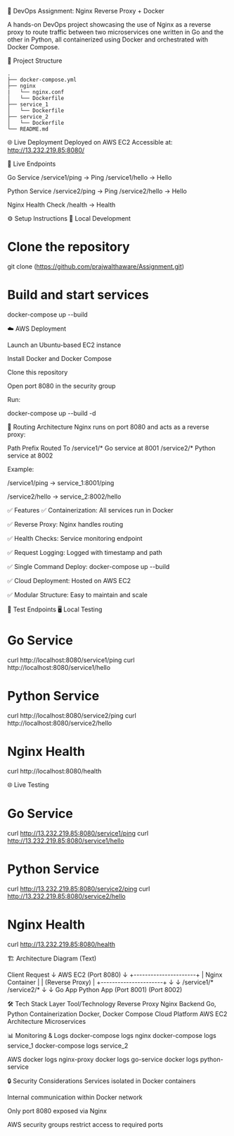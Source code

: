 🚀 DevOps Assignment: Nginx Reverse Proxy + Docker

A hands-on DevOps project showcasing the use of Nginx as a reverse proxy to route traffic between two microservices one written in Go and the other in Python, all containerized using Docker and orchestrated with Docker Compose.

📁 Project Structure

```
.
├── docker-compose.yml
├── nginx
|   └── nginx.conf
│   └── Dockerfile
├── service_1
│   └── Dockerfile
├── service_2
│   └── Dockerfile
└── README.md
```



🌐 Live Deployment
Deployed on AWS EC2
Accessible at: http://13.232.219.85:8080/

🔗 Live Endpoints

Go Service
/service1/ping → Ping
/service1/hello → Hello

Python Service
/service2/ping → Ping
/service2/hello → Hello

Nginx Health Check
/health → Health

⚙️ Setup Instructions
🔧 Local Development

# Clone the repository
git clone (https://github.com/prajwalthaware/Assignment.git)

# Build and start services

docker-compose up --build

☁️ AWS Deployment

Launch an Ubuntu-based EC2 instance

Install Docker and Docker Compose

Clone this repository

Open port 8080 in the security group

Run:

docker-compose up --build -d


🔀 Routing Architecture
Nginx runs on port 8080 and acts as a reverse proxy:

Path Prefix	Routed To
/service1/*	Go service at 8001
/service2/*	Python service at 8002

Example:

/service1/ping → service_1:8001/ping

/service2/hello → service_2:8002/hello

✅ Features
✅ Containerization: All services run in Docker

✅ Reverse Proxy: Nginx handles routing

✅ Health Checks: Service monitoring endpoint

✅ Request Logging: Logged with timestamp and path

✅ Single Command Deploy: docker-compose up --build

✅ Cloud Deployment: Hosted on AWS EC2

✅ Modular Structure: Easy to maintain and scale

🧪 Test Endpoints
🖥️ Local Testing

# Go Service
curl http://localhost:8080/service1/ping
curl http://localhost:8080/service1/hello

# Python Service
curl http://localhost:8080/service2/ping
curl http://localhost:8080/service2/hello

# Nginx Health
curl http://localhost:8080/health

🌐 Live Testing

# Go Service
curl http://13.232.219.85:8080/service1/ping
curl http://13.232.219.85:8080/service1/hello

# Python Service
curl http://13.232.219.85:8080/service2/ping
curl http://13.232.219.85:8080/service2/hello

# Nginx Health
curl http://13.232.219.85:8080/health


🏗 Architecture Diagram (Text)

Client Request
     ↓
 AWS EC2 (Port 8080)
     ↓
+----------------------+
|   Nginx Container    |
|   (Reverse Proxy)    |
+----------------------+
       ↓         ↓
 /service1/*   /service2/*
    ↓             ↓
 Go App       Python App
 (Port 8001)  (Port 8002)

 
🛠 Tech Stack
Layer	Tool/Technology
Reverse Proxy	Nginx
Backend	Go, Python
Containerization	Docker, Docker Compose
Cloud Platform	AWS EC2
Architecture	Microservices

📊 Monitoring & Logs
docker-compose logs nginx
docker-compose logs service_1
docker-compose logs service_2

AWS
docker logs nginx-proxy
docker logs go-service
docker logs python-service

🔒 Security Considerations
Services isolated in Docker containers

Internal communication within Docker network

Only port 8080 exposed via Nginx

AWS security groups restrict access to required ports
